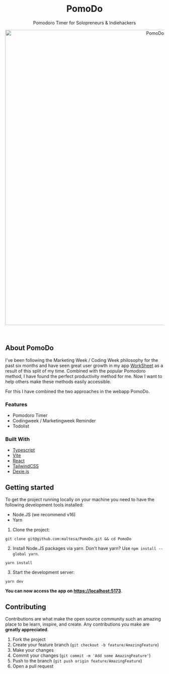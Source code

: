 <p align="center">
  <h1 align="center">PomoDo</h1>

  <p align="center">
    Pomodoro Timer for Solopreneurs & Indiehackers
  </p>

<p align="center">
  <img width="937" alt="PomoDo" src="https://user-images.githubusercontent.com/4067078/192138405-ff4ceabc-d031-4dd8-8c13-936a9e6a41f0.png">
  </p>
</p>

<br/>

## About PomoDo

I've been following the Marketing Week / Coding Week philosophy for the past six months and have seen great user growth in my app [WorkSheet](https://worksheet.digital/) as a result of this split of my time. Combined with the popular Pomodoro method, I have found the perfect productivity method for me. Now I want to help others make these methods easily accessible.

For this I have combined the two approaches in the webapp PomoDo.

### Features

- Pomodoro Timer
- Codingweek / Marketingweek Reminder
- Todolist

### Built With

- [Typescript](https://www.typescriptlang.org/)
- [Vite](https://vitejs.dev/)
- [React](https://reactjs.org/)
- [TailwindCSS](https://tailwindcss.com/)
- [Dexie.js](https://dexie.org/)

## Getting started

To get the project running locally on your machine you need to have the following development tools installed:

- Node.JS (we recommend v16)
- Yarn

1. Clone the project:

```
git clone git@github.com:maltesa/PomoDo.git && cd PomoDo
```

2. Install Node.JS packages via yarn. Don't have yarn? Use `npm install --global yarn`.

```
yarn install
```

3. Start the development server:

```
yarn dev
```

**You can now access the app on [https://localhost:5173](https://localhost:5173)**.

## Contributing

Contributions are what make the open source community such an amazing place to be learn, inspire, and create. Any contributions you make are **greatly appreciated**.

1. Fork the project
2. Create your feature branch (`git checkout -b feature/AmazingFeature`)
3. Make your changes
4. Commit your changes (`git commit -m 'Add some AmazingFeature'`)
5. Push to the branch (`git push origin feature/AmazingFeature`)
6. Open a pull request
